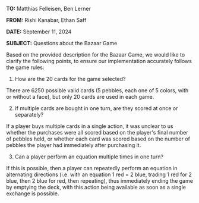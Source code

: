 **TO:** Matthias Felleisen, Ben Lerner

**FROM:** Rishi Kanabar, Ethan Saff

**DATE:** September 11, 2024

**SUBJECT:** Questions about the Bazaar Game

Based on the provided description for the Bazaar Game, we would like to clarify the following points, to ensure our implementation accurately follows the game rules:

1.  How are the 20 cards for the game selected?  

There are 6250 possible valid cards (5 pebbles, each one of 5 colors, with or without a face), but only 20 cards are used in each game. 

2.  If multiple cards are bought in one turn, are they scored at once or separately?

If a player buys multiple cards in a single action, it was unclear to us whether the purchases were all scored based on the player's final number of pebbles held, or whether each card was scored based on the number of pebbles the player had immediately after purchasing it.

3.  Can a player perform an equation multiple times in one turn?

If this is possible, then a player can repeatedly perform an equation in alternating directions (i.e. with an equation 1 red = 2 blue, trading 1 red for 2 blue, then 2 blue for red, then repeating), thus immediately ending the game by emptying the deck, with this action being available as soon as a single exchange is possible.